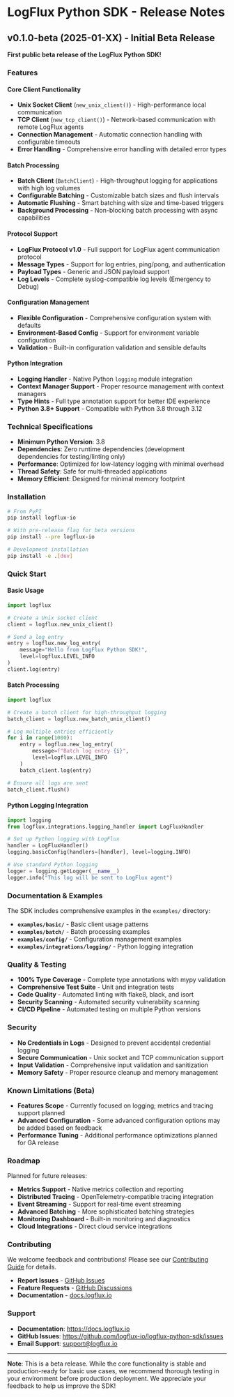 # LogFlux Python SDK - Release Notes

## v0.1.0-beta (2025-01-XX) - Initial Beta Release

**First public beta release of the LogFlux Python SDK!**

### Features

#### Core Client Functionality
- **Unix Socket Client** (`new_unix_client()`) - High-performance local communication
- **TCP Client** (`new_tcp_client()`) - Network-based communication with remote LogFlux agents
- **Connection Management** - Automatic connection handling with configurable timeouts
- **Error Handling** - Comprehensive error handling with detailed error types

#### Batch Processing
- **Batch Client** (`BatchClient`) - High-throughput logging for applications with high log volumes
- **Configurable Batching** - Customizable batch sizes and flush intervals
- **Automatic Flushing** - Smart batching with size and time-based triggers
- **Background Processing** - Non-blocking batch processing with async capabilities

#### Protocol Support
- **LogFlux Protocol v1.0** - Full support for LogFlux agent communication protocol
- **Message Types** - Support for log entries, ping/pong, and authentication
- **Payload Types** - Generic and JSON payload support
- **Log Levels** - Complete syslog-compatible log levels (Emergency to Debug)

#### Configuration Management
- **Flexible Configuration** - Comprehensive configuration system with defaults
- **Environment-Based Config** - Support for environment variable configuration
- **Validation** - Built-in configuration validation and sensible defaults

#### Python Integration
- **Logging Handler** - Native Python `logging` module integration
- **Context Manager Support** - Proper resource management with context managers
- **Type Hints** - Full type annotation support for better IDE experience
- **Python 3.8+ Support** - Compatible with Python 3.8 through 3.12

### Technical Specifications

- **Minimum Python Version**: 3.8
- **Dependencies**: Zero runtime dependencies (development dependencies for testing/linting only)
- **Performance**: Optimized for low-latency logging with minimal overhead
- **Thread Safety**: Safe for multi-threaded applications
- **Memory Efficient**: Designed for minimal memory footprint

### Installation

```bash
# From PyPI
pip install logflux-io

# With pre-release flag for beta versions  
pip install --pre logflux-io

# Development installation
pip install -e .[dev]
```

### Quick Start

#### Basic Usage
```python
import logflux

# Create a Unix socket client
client = logflux.new_unix_client()

# Send a log entry
entry = logflux.new_log_entry(
    message="Hello from LogFlux Python SDK!",
    level=logflux.LEVEL_INFO
)
client.log(entry)
```

#### Batch Processing
```python
import logflux

# Create a batch client for high-throughput logging
batch_client = logflux.new_batch_unix_client()

# Log multiple entries efficiently
for i in range(1000):
    entry = logflux.new_log_entry(
        message=f"Batch log entry {i}",
        level=logflux.LEVEL_INFO
    )
    batch_client.log(entry)

# Ensure all logs are sent
batch_client.flush()
```

#### Python Logging Integration
```python
import logging
from logflux.integrations.logging_handler import LogFluxHandler

# Set up Python logging with LogFlux
handler = LogFluxHandler()
logging.basicConfig(handlers=[handler], level=logging.INFO)

# Use standard Python logging
logger = logging.getLogger(__name__)
logger.info("This log will be sent to LogFlux agent")
```

### Documentation & Examples

The SDK includes comprehensive examples in the `examples/` directory:

- **`examples/basic/`** - Basic client usage patterns
- **`examples/batch/`** - Batch processing examples
- **`examples/config/`** - Configuration management examples
- **`examples/integrations/logging/`** - Python logging integration

### Quality & Testing

- **100% Type Coverage** - Complete type annotations with mypy validation
- **Comprehensive Test Suite** - Unit and integration tests
- **Code Quality** - Automated linting with flake8, black, and isort
- **Security Scanning** - Automated security vulnerability scanning
- **CI/CD Pipeline** - Automated testing on multiple Python versions

### Security

- **No Credentials in Logs** - Designed to prevent accidental credential logging
- **Secure Communication** - Unix socket and TCP communication support
- **Input Validation** - Comprehensive input validation and sanitization
- **Memory Safety** - Proper resource cleanup and memory management

### Known Limitations (Beta)

- **Features Scope** - Currently focused on logging; metrics and tracing support planned
- **Advanced Configuration** - Some advanced configuration options may be added based on feedback
- **Performance Tuning** - Additional performance optimizations planned for GA release

### Roadmap

Planned for future releases:

- **Metrics Support** - Native metrics collection and reporting
- **Distributed Tracing** - OpenTelemetry-compatible tracing integration
- **Event Streaming** - Support for real-time event streaming
- **Advanced Batching** - More sophisticated batching strategies
- **Monitoring Dashboard** - Built-in monitoring and diagnostics
- **Cloud Integrations** - Direct cloud service integrations

### Contributing

We welcome feedback and contributions! Please see our [Contributing Guide](CONTRIBUTING.md) for details.

- **Report Issues** - [GitHub Issues](https://github.com/logflux-io/logflux-python-sdk/issues)
- **Feature Requests** - [GitHub Discussions](https://github.com/logflux-io/logflux-python-sdk/discussions)
- **Documentation** - [docs.logflux.io](https://docs.logflux.io)

### Support

- **Documentation**: https://docs.logflux.io
- **GitHub Issues**: https://github.com/logflux-io/logflux-python-sdk/issues
- **Email Support**: support@logflux.io

---

**Note**: This is a beta release. While the core functionality is stable and production-ready for basic use cases, we recommend thorough testing in your environment before production deployment. We appreciate your feedback to help us improve the SDK!